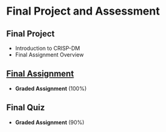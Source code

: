 # Final Project and Assessment
## Final Project
- Introduction to CRISP-DM
- Final Assignment Overview
## [Final Assignment](https://github.com/KailaniBailey/IBM-Data-Science-Professional-Certificate/blob/main/03.%20Data%20Science%20Methodology/Week%204%3A%20Final%20Project%20and%20Assessment/Business%20Problem%20-%20Data%20Methodology%20(1).pdf)
- **Graded Assignment** (100%)
## Final Quiz
- **Graded Assignment** (90%)

